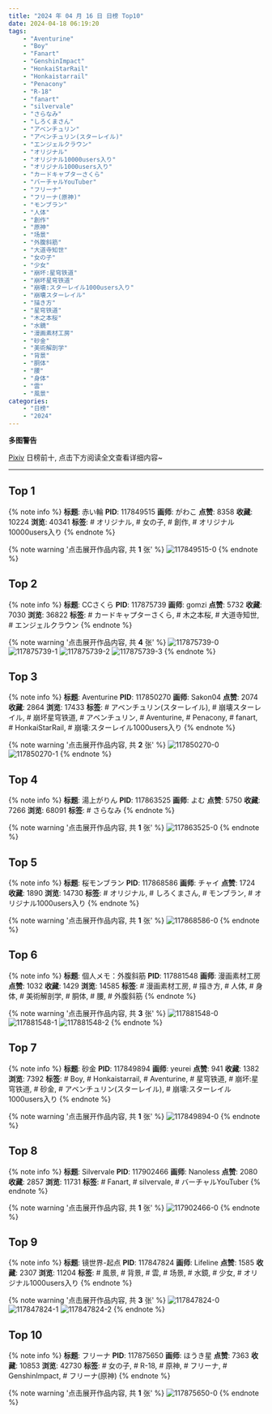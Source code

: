 ```yaml
---
title: "2024 年 04 月 16 日 日榜 Top10"
date: 2024-04-18 06:19:20
tags:
    - "Aventurine"
    - "Boy"
    - "Fanart"
    - "GenshinImpact"
    - "HonkaiStarRail"
    - "Honkaistarrail"
    - "Penacony"
    - "R-18"
    - "fanart"
    - "silvervale"
    - "さらなみ"
    - "しろくまさん"
    - "アベンチュリン"
    - "アベンチュリン(スターレイル)"
    - "エンジェルクラウン"
    - "オリジナル"
    - "オリジナル10000users入り"
    - "オリジナル1000users入り"
    - "カードキャプターさくら"
    - "バーチャルYouTuber"
    - "フリーナ"
    - "フリーナ(原神)"
    - "モンブラン"
    - "人体"
    - "創作"
    - "原神"
    - "场景"
    - "外腹斜筋"
    - "大道寺知世"
    - "女の子"
    - "少女"
    - "崩坏:星穹铁道"
    - "崩坏星穹铁道"
    - "崩壊:スターレイル1000users入り"
    - "崩壊スターレイル"
    - "描き方"
    - "星穹铁道"
    - "木之本桜"
    - "水鏡"
    - "漫画素材工房"
    - "砂金"
    - "美術解剖学"
    - "背景"
    - "胴体"
    - "腰"
    - "身体"
    - "雲"
    - "風景"
categories:
    - "日榜"
    - "2024"
---
```


<i class="fa fa-triangle-exclamation"></i>**多图警告**<i class="fa fa-triangle-exclamation"></i>

[Pixiv](https://www.pixiv.net/) 日榜前十, 点击下方阅读全文查看详细内容~

<!-- more -->

---

## Top 1

{% note info %}
**标题**: 赤い輪
**PID**: 117849515 **画师**: がわこ
**点赞**: 8358 **收藏**: 10224 **浏览**: 40341
**标签**: # オリジナル, # 女の子, # 創作, # オリジナル10000users入り
{% endnote %}

{% note warning '点击展开作品内容, 共 **1** 张' %}
![117849515-0](https://i.pixiv.re/img-original/img/2024/04/15/00/42/48/117849515_p0.png)
{% endnote %}

## Top 2

{% note info %}
**标题**: CCさくら
**PID**: 117875739 **画师**: gomzi
**点赞**: 5732 **收藏**: 7030 **浏览**: 36822
**标签**: # カードキャプターさくら, # 木之本桜, # 大道寺知世, # エンジェルクラウン
{% endnote %}

{% note warning '点击展开作品内容, 共 **4** 张' %}
![117875739-0](https://i.pixiv.re/img-original/img/2024/04/16/00/00/59/117875739_p0.jpg)
![117875739-1](https://i.pixiv.re/img-original/img/2024/04/16/00/00/59/117875739_p1.jpg)
![117875739-2](https://i.pixiv.re/img-original/img/2024/04/16/00/00/59/117875739_p2.jpg)
![117875739-3](https://i.pixiv.re/img-original/img/2024/04/16/00/00/59/117875739_p3.jpg)
{% endnote %}

## Top 3

{% note info %}
**标题**: Aventurine
**PID**: 117850270 **画师**: Sakon04
**点赞**: 2074 **收藏**: 2864 **浏览**: 17433
**标签**: # アベンチュリン(スターレイル), # 崩壊スターレイル, # 崩坏星穹铁道, # アベンチュリン, # Aventurine, # Penacony, # fanart, # HonkaiStarRail, # 崩壊:スターレイル1000users入り
{% endnote %}

{% note warning '点击展开作品内容, 共 **2** 张' %}
![117850270-0](https://i.pixiv.re/img-original/img/2024/04/15/01/09/19/117850270_p0.jpg)
![117850270-1](https://i.pixiv.re/img-original/img/2024/04/15/01/09/19/117850270_p1.jpg)
{% endnote %}

## Top 4

{% note info %}
**标题**: 湯上がりん
**PID**: 117863525 **画师**: よむ
**点赞**: 5750 **收藏**: 7266 **浏览**: 68091
**标签**: # さらなみ
{% endnote %}

{% note warning '点击展开作品内容, 共 **1** 张' %}
![117863525-0](https://i.pixiv.re/img-original/img/2024/04/15/17/09/07/117863525_p0.png)
{% endnote %}

## Top 5

{% note info %}
**标题**: 桜モンブラン
**PID**: 117868586 **画师**: チャイ
**点赞**: 1724 **收藏**: 1890 **浏览**: 14730
**标签**: # オリジナル, # しろくまさん, # モンブラン, # オリジナル1000users入り
{% endnote %}

{% note warning '点击展开作品内容, 共 **1** 张' %}
![117868586-0](https://i.pixiv.re/img-original/img/2024/04/15/20/30/04/117868586_p0.png)
{% endnote %}

## Top 6

{% note info %}
**标题**: 個人メモ：外腹斜筋
**PID**: 117881548 **画师**: 漫画素材工房
**点赞**: 1032 **收藏**: 1429 **浏览**: 14585
**标签**: # 漫画素材工房, # 描き方, # 人体, # 身体, # 美術解剖学, # 胴体, # 腰, # 外腹斜筋
{% endnote %}

{% note warning '点击展开作品内容, 共 **3** 张' %}
![117881548-0](https://i.pixiv.re/img-original/img/2024/04/16/06/00/08/117881548_p0.jpg)
![117881548-1](https://i.pixiv.re/img-original/img/2024/04/16/06/00/08/117881548_p1.jpg)
![117881548-2](https://i.pixiv.re/img-original/img/2024/04/16/06/00/08/117881548_p2.jpg)
{% endnote %}

## Top 7

{% note info %}
**标题**: 砂金
**PID**: 117849894 **画师**: yeurei
**点赞**: 941 **收藏**: 1382 **浏览**: 7392
**标签**: # Boy, # Honkaistarrail, # Aventurine, # 星穹铁道, # 崩坏:星穹铁道, # 砂金, # アベンチュリン(スターレイル), # 崩壊:スターレイル1000users入り
{% endnote %}

{% note warning '点击展开作品内容, 共 **1** 张' %}
![117849894-0](https://i.pixiv.re/img-original/img/2024/04/15/00/56/28/117849894_p0.jpg)
{% endnote %}

## Top 8

{% note info %}
**标题**: Silvervale
**PID**: 117902466 **画师**: Nanoless
**点赞**: 2080 **收藏**: 2857 **浏览**: 11731
**标签**: # Fanart, # silvervale, # バーチャルYouTuber
{% endnote %}

{% note warning '点击展开作品内容, 共 **1** 张' %}
![117902466-0](https://i.pixiv.re/img-original/img/2024/04/16/23/46/10/117902466_p0.png)
{% endnote %}

## Top 9

{% note info %}
**标题**: 镜世界-起点
**PID**: 117847824 **画师**: Lifeline
**点赞**: 1585 **收藏**: 2307 **浏览**: 11204
**标签**: # 風景, # 背景, # 雲, # 场景, # 水鏡, # 少女, # オリジナル1000users入り
{% endnote %}

{% note warning '点击展开作品内容, 共 **3** 张' %}
![117847824-0](https://i.pixiv.re/img-original/img/2024/04/15/00/00/43/117847824_p0.jpg)
![117847824-1](https://i.pixiv.re/img-original/img/2024/04/15/00/00/43/117847824_p1.jpg)
![117847824-2](https://i.pixiv.re/img-original/img/2024/04/15/00/00/43/117847824_p2.jpg)
{% endnote %}

## Top 10

{% note info %}
**标题**: フリーナ
**PID**: 117875650 **画师**: ほうき星
**点赞**: 7363 **收藏**: 10853 **浏览**: 42730
**标签**: # 女の子, # R-18, # 原神, # フリーナ, # GenshinImpact, # フリーナ(原神)
{% endnote %}

{% note warning '点击展开作品内容, 共 **1** 张' %}
![117875650-0](https://i.pixiv.re/img-original/img/2024/04/16/00/00/30/117875650_p0.jpg)
{% endnote %}

